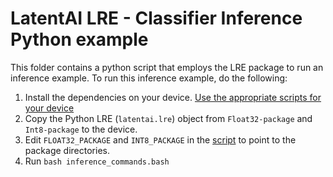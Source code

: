 # LatentAI LRE - Classifier Inference Python example 

This folder contains a python script that employs the LRE package to run an inference example. To run this inference example, do the following:

1. Install the dependencies on your device. [Use the appropriate scripts for your device](../../setup_scripts)
2. Copy the Python LRE (`latentai.lre`) object from `Float32-package` and `Int8-package` to the device.
3. Edit `FLOAT32_PACKAGE` and `INT8_PACKAGE` in the [script](inference_commands.bash) to point to the package directories.
4. Run `bash inference_commands.bash`
